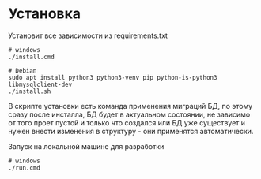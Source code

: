 Установка
=========

Установит все зависимости из requirements.txt

```shell
# windows
./install.cmd

# Debian
sudo apt install python3 python3-venv pip python-is-python3 libmysqlclient-dev
./install.sh
```

В скрипте установки есть команда применения миграций БД, по этому сразу после инсталла, БД будет в актуальном состоянии, не зависимо от того проет пустой и только что создался или БД уже существует и нужен внести изменения в структуру - они применятся автоматически.

Запуск на локальной машине для разработки

```shell
# windows
./run.cmd
```
